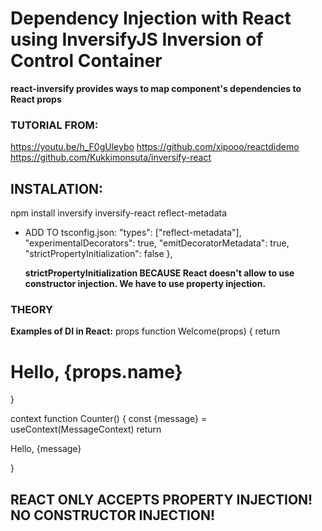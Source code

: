 # Dependency Injection with React using InversifyJS Inversion of Control Container

**react-inversify provides ways to map component's dependencies to React props**

### TUTORIAL FROM:

https://youtu.be/h_F0gUleybo
https://github.com/xipooo/reactdidemo
https://github.com/Kukkimonsuta/inversify-react

## INSTALATION:

npm install inversify inversify-react reflect-metadata

- ADD TO tsconfig.json:
  "types": ["reflect-metadata"],
  "experimentalDecorators": true,
  "emitDecoratorMetadata": true,
  "strictPropertyInitialization": false
  },

  **strictPropertyInitialization BECAUSE React doesn't allow to use constructor injection. We have to use property injection.**

### THEORY

**Examples of DI in React:**
props
function Welcome(props) {
return <h1>Hello, {props.name}</h1>
}

context
function Counter() {
const {message} = useContext(MessageContext)
return <p>Hello, {message}</p>
}

## REACT ONLY ACCEPTS PROPERTY INJECTION! NO CONSTRUCTOR INJECTION!
